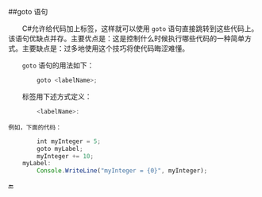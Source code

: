 ##goto 语句

&emsp;&emsp;C#允许给代码加上标签，这样就可以使用 `goto` 语句直接跳转到这些代码上。该语句优缺点并存。主要优点是：这是控制什么时候执行哪些代码的一种简单方式。主要缺点是：过多地使用这个技巧将使代码晦涩难懂。

&emsp;&emsp;`goto` 语句的用法如下：

```javascript
        goto <labelName>;
```

&emsp;&emsp;标签用下述方式定义：

```javascript
        <labelName>:
```

    例如，下面的代码：

```javascript
        int myInteger = 5;
        goto myLabel;
        myInteger += 10;
    myLabel:
        Console.WriteLine("myInteger = {0}", myInteger);
```



🔚